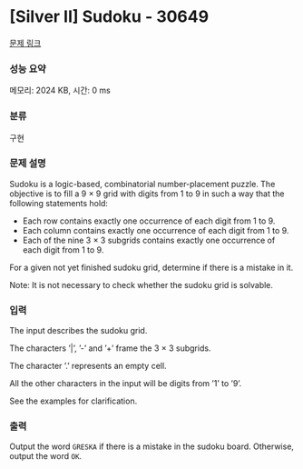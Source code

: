 # [Silver II] Sudoku - 30649 

[문제 링크](https://www.acmicpc.net/problem/30649) 

### 성능 요약

메모리: 2024 KB, 시간: 0 ms

### 분류

구현

### 문제 설명

<p>Sudoku is a logic-based, combinatorial number-placement puzzle. The objective is to fill a 9 × 9 grid with digits from 1 to 9 in such a way that the following statements hold:</p>

<ul>
	<li>Each row contains exactly one occurrence of each digit from 1 to 9.</li>
	<li>Each column contains exactly one occurrence of each digit from 1 to 9.</li>
	<li>Each of the nine 3 × 3 subgrids contains exactly one occurrence of each digit from 1 to 9.</li>
</ul>

<p>For a given not yet finished sudoku grid, determine if there is a mistake in it.</p>

<p>Note: It is not necessary to check whether the sudoku grid is solvable.</p>

### 입력 

 <p>The input describes the sudoku grid.</p>

<p>The characters ’|’, ’-’ and ’+’ frame the 3 × 3 subgrids.</p>

<p>The character ’.’ represents an empty cell.</p>

<p>All the other characters in the input will be digits from ’1’ to ’9’.</p>

<p>See the examples for clarification.</p>

### 출력 

 <p>Output the word <code>GRESKA</code> if there is a mistake in the sudoku board. Otherwise, output the word <code>OK</code>.</p>


